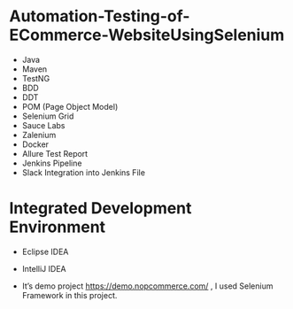 # Automation-Testing-of-ECommerce-WebsiteUsingSelenium
- Java
- Maven
- TestNG
- BDD
- DDT 
- POM (Page Object Model)
- Selenium Grid
- Sauce Labs
- Zalenium 
- Docker
- Allure Test Report
- Jenkins Pipeline
-  Slack Integration into Jenkins File
# Integrated Development Environment 
- Eclipse IDEA
- IntelliJ IDEA

- It’s demo project https://demo.nopcommerce.com/ , I used Selenium Framework in this project.

